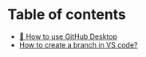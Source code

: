 # Table of contents

* [🤗 How to use GitHub Desktop](README.md)
* [How to create a branch in VS code?](how-to-create-a-branch-in-vs-code.md)
